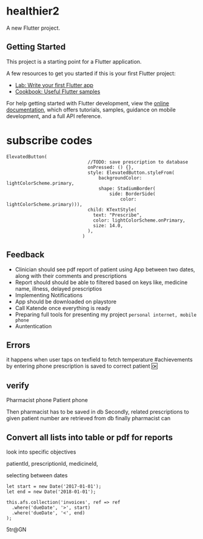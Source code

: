 # healthier2

A new Flutter project.

## Getting Started

This project is a starting point for a Flutter application.

A few resources to get you started if this is your first Flutter project:

- [Lab: Write your first Flutter app](https://docs.flutter.dev/get-started/codelab)
- [Cookbook: Useful Flutter samples](https://docs.flutter.dev/cookbook)

For help getting started with Flutter development, view the
[online documentation](https://docs.flutter.dev/), which offers tutorials,
samples, guidance on mobile development, and a full API reference.

# subscribe codes
``` 
ElevatedButton(
                              //TODO: save prescription to database
                              onPressed: () {},
                              style: ElevatedButton.styleFrom(
                                  backgroundColor: lightColorScheme.primary,
                                  shape: StadiumBorder(
                                      side: BorderSide(
                                          color: lightColorScheme.primary))),
                              child: KTextStyle(
                                text: "Prescribe",
                                color: lightColorScheme.onPrimary,
                                size: 14.0,
                              ),
                            )
```
Feedback
--------
- Clinician should see pdf report of patient using App between two dates, along with their  comments and prescriptions 
- Report should should be able to filtered based on keys like, medicine name, illness, delayed prescriptios
- Implementing Notifications 
- App should be downloaded on playstore
- Call Katende once everything is ready
- Preparing full tools for presenting my project `personal internet, mobile phone`
- Auntentication 

## Errors
it happens when user taps on texfield to fetch temperature
#achievements
by entering phone prescription is saved to correct patient 🆗


verify
-----
Pharmacist phone
Patient phone

Then pharmacist has to be saved in db
Secondly, related prescriptions to given patient number  are retrieved from db 
finally pharmacist can

## Convert all lists into table or pdf for reports
look into specific objectives

patientId, prescriptionId, medicineId,  

selecting between dates 

```  
let start = new Date('2017-01-01');
let end = new Date('2018-01-01');

this.afs.collection('invoices', ref => ref
  .where('dueDate', '>', start)
  .where('dueDate', '<', end)
);

```
5tr@GN